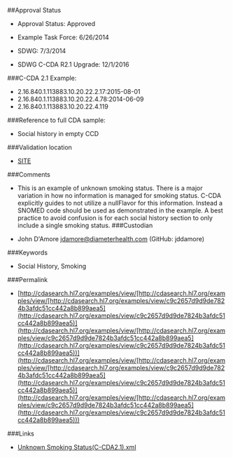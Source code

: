 ##Approval Status 

* Approval Status: Approved
* Example Task Force: 6/26/2014
* SDWG: 7/3/2014

* SDWG C-CDA R2.1 Upgrade: 12/1/2016    

###C-CDA 2.1 Example: 

* 2.16.840.1.113883.10.20.22.2.17:2015-08-01
* 2.16.840.1.113883.10.20.22.4.78:2014-06-09
* 2.16.840.1.113883.10.20.22.4.119

###Reference to full CDA sample:
* Social history in empty CCD


###Validation location

* [SITE](https://sitenv.org/c-cda-validator)


###Comments

* This is an example of unknown smoking status. There is a major variation in how no information is managed for smoking status. C-CDA explicitly guides to not utilize a nullFlavor for this information. Instead a SNOMED code should be used as demonstrated in the example. A best practice to avoid confusion is for each social history section to only include a single smoking status.
###Custodian

* John D'Amore jdamore@diameterhealth.com (GitHub: jddamore)



###Keywords

* Social History, Smoking

###Permalink 

* [http://cdasearch.hl7.org/examples/view/[http://cdasearch.hl7.org/examples/view/[http://cdasearch.hl7.org/examples/view/c9c2657d9d9de7824b3afdc51cc442a8b899aea5](http://cdasearch.hl7.org/examples/view/c9c2657d9d9de7824b3afdc51cc442a8b899aea5)](http://cdasearch.hl7.org/examples/view/[http://cdasearch.hl7.org/examples/view/c9c2657d9d9de7824b3afdc51cc442a8b899aea5](http://cdasearch.hl7.org/examples/view/c9c2657d9d9de7824b3afdc51cc442a8b899aea5))](http://cdasearch.hl7.org/examples/view/[http://cdasearch.hl7.org/examples/view/[http://cdasearch.hl7.org/examples/view/c9c2657d9d9de7824b3afdc51cc442a8b899aea5](http://cdasearch.hl7.org/examples/view/c9c2657d9d9de7824b3afdc51cc442a8b899aea5)](http://cdasearch.hl7.org/examples/view/[http://cdasearch.hl7.org/examples/view/c9c2657d9d9de7824b3afdc51cc442a8b899aea5](http://cdasearch.hl7.org/examples/view/c9c2657d9d9de7824b3afdc51cc442a8b899aea5)))

###Links 

* [Unknown Smoking Status(C-CDA2.1).xml](https://github.com/HL7/C-CDA-Examples/tree/master/Social%20History/Unknown%20Smoking%20Status/Unknown%20Smoking%20Status%28C-CDA2.1%29.xml)
